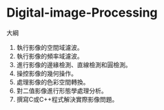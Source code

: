 # Digital-image-Processing
大綱
1. 執行影像的空間域濾波。
2. 執行影像的頻率域濾波。
3. 進行影像的邊緣檢測、直線檢測和圓檢測。
4. 操控影像的幾何操作。
5. 處理影像的色彩空間轉換。
6. 對二值影像進行形態學處理分析。
7. 撰寫C或C++程式解決實際影像問題。
